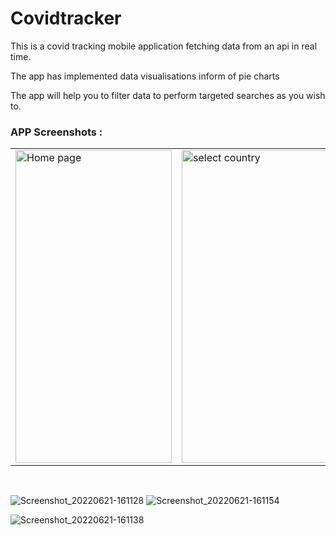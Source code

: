 # Covidtracker
This is a covid tracking mobile application fetching data from an api in real time.

The app has implemented data visualisations inform of pie charts

The app will help you to filter data to perform targeted searches as you wish to.


 ### APP Screenshots : 
 
 <table align="center">
  <tr>
    <td><img src="https://user-images.githubusercontent.com/78819932/174809712-f01ac92a-dee3-4ad2-a5cb-9f93c2065eed.png" alt="Home page" style="width:250px;height:500px;"></td>
      <td><img src="https://user-images.githubusercontent.com/78819932/174812441-406bbf16-7131-4b0b-8523-a0f6829b0df9.png" alt="select country" style="width:250px;height:500px;"></td>
    <td><img src="https://user-images.githubusercontent.com/78819932/174811997-d58957d3-4b20-48e8-bfeb-ab4cfdcec299.png" alt="Sort cases" style="width:250px;height:500px;"></td>
    
   
  </tr>
  
  
   
</table><br>






![Screenshot_20220621-161128](https://user-images.githubusercontent.com/78819932/174809712-f01ac92a-dee3-4ad2-a5cb-9f93c2065eed.png)        ![Screenshot_20220621-161154](https://user-images.githubusercontent.com/78819932/174812441-406bbf16-7131-4b0b-8523-a0f6829b0df9.png)

![Screenshot_20220621-161138](https://user-images.githubusercontent.com/78819932/174811997-d58957d3-4b20-48e8-bfeb-ab4cfdcec299.png)



            
           

